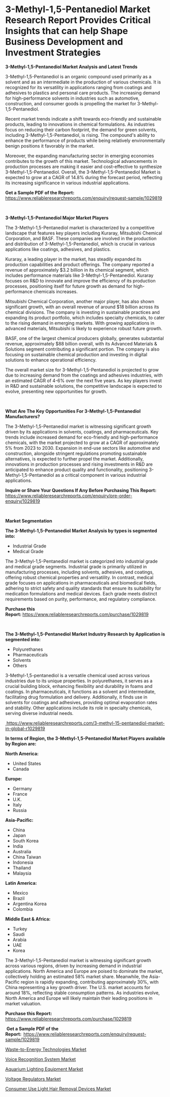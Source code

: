 <p><h1>3-Methyl-1,5-Pentanediol Market Research Report Provides Critical Insights that can help Shape Business Development and Investment Strategies</h1></p><p><strong>3-Methyl-1,5-Pentanediol Market Analysis and Latest Trends</strong></p>
<p><p>3-Methyl-1,5-Pentanediol is an organic compound used primarily as a solvent and as an intermediate in the production of various chemicals. It is recognized for its versatility in applications ranging from coatings and adhesives to plastics and personal care products. The increasing demand for high-performance solvents in industries such as automotive, construction, and consumer goods is propelling the market for 3-Methyl-1,5-Pentanediol.</p><p>Recent market trends indicate a shift towards eco-friendly and sustainable products, leading to innovations in chemical formulations. As industries focus on reducing their carbon footprint, the demand for green solvents, including 3-Methyl-1,5-Pentanediol, is rising. The compound's ability to enhance the performance of products while being relatively environmentally benign positions it favorably in the market.</p><p>Moreover, the expanding manufacturing sector in emerging economies contributes to the growth of this market. Technological advancements in production processes are making it easier and cost-effective to synthesize 3-Methyl-1,5-Pentanediol. Overall, the 3-Methyl-1,5-Pentanediol Market is expected to grow at a CAGR of 14.8% during the forecast period, reflecting its increasing significance in various industrial applications.</p></p>
<p><strong>Get a Sample PDF of the Report:&nbsp;</strong> <a href="https://www.reliableresearchreports.com/enquiry/request-sample/1029819?utm_campaign=33&utm_medium=2&utm_source=Github&utm_content=ia&utm_term=03122024&utm_id=3-methyl-15-pentanediol">https://www.reliableresearchreports.com/enquiry/request-sample/1029819</a></p>
<p>&nbsp;</p>
<p><strong>3-Methyl-1,5-Pentanediol Major Market Players</strong></p>
<p><p>The 3-Methyl-1,5-Pentanediol market is characterized by a competitive landscape that features key players including Kuraray, Mitsubishi Chemical Corporation, and BASF. These companies are involved in the production and distribution of 3-Methyl-1,5-Pentanediol, which is crucial in various applications like coatings, adhesives, and plastics.</p><p>Kuraray, a leading player in the market, has steadily expanded its production capabilities and product offerings. The company reported a revenue of approximately $3.2 billion in its chemical segment, which includes performance materials like 3-Methyl-1,5-Pentanediol. Kuraray focuses on R&D to innovate and improve the efficiency of its production processes, positioning itself for future growth as demand for high-performance chemicals increases.</p><p>Mitsubishi Chemical Corporation, another major player, has also shown significant growth, with an overall revenue of around $18 billion across its chemical divisions. The company is investing in sustainable practices and expanding its product portfolio, which includes specialty chemicals, to cater to the rising demand in emerging markets. With growing applications in advanced materials, Mitsubishi is likely to experience robust future growth.</p><p>BASF, one of the largest chemical producers globally, generates substantial revenue, approximately $88 billion overall, with its Advanced Materials & Solutions segment contributing a significant portion. The company is also focusing on sustainable chemical production and investing in digital solutions to enhance operational efficiency.</p><p>The overall market size for 3-Methyl-1,5-Pentanediol is projected to grow due to increasing demand from the coatings and adhesives industries, with an estimated CAGR of 4-6% over the next five years. As key players invest in R&D and sustainable solutions, the competitive landscape is expected to evolve, presenting new opportunities for growth.</p></p>
<p>&nbsp;</p>
<p><strong>What Are The Key Opportunities For 3-Methyl-1,5-Pentanediol Manufacturers?</strong></p>
<p><p>The 3-Methyl-1,5-Pentanediol market is witnessing significant growth driven by its applications in solvents, coatings, and pharmaceuticals. Key trends include increased demand for eco-friendly and high-performance chemicals, with the market projected to grow at a CAGR of approximately 5% from 2023 to 2030. Expansion in end-use sectors like automotive and construction, alongside stringent regulations promoting sustainable alternatives, is expected to further propel the market. Additionally, innovations in production processes and rising investments in R&D are anticipated to enhance product quality and functionality, positioning 3-Methyl-1,5-Pentanediol as a critical component in various industrial applications.</p></p>
<p><strong>Inquire or Share Your Questions If Any Before Purchasing This Report:</strong> <a href="https://www.reliableresearchreports.com/enquiry/pre-order-enquiry/1029819?utm_campaign=33&utm_medium=2&utm_source=Github&utm_content=ia&utm_term=03122024&utm_id=3-methyl-15-pentanediol">https://www.reliableresearchreports.com/enquiry/pre-order-enquiry/1029819</a></p>
<p>&nbsp;</p>
<p><strong>Market Segmentation</strong></p>
<p><strong>The 3-Methyl-1,5-Pentanediol Market Analysis by types is segmented into:</strong></p>
<p><ul><li>Industrial Grade</li><li>Medical Grade</li></ul></p>
<p><p>The 3-Methyl-1,5-Pentanediol market is categorized into industrial grade and medical grade segments. Industrial grade is primarily utilized in manufacturing processes, including solvents, adhesives, and coatings, offering robust chemical properties and versatility. In contrast, medical grade focuses on applications in pharmaceuticals and biomedical fields, adhering to strict safety and quality standards that ensure its suitability for medication formulations and medical devices. Each grade meets distinct requirements based on purity, performance, and regulatory compliance.</p></p>
<p><strong>Purchase this Report:&nbsp;</strong><a href="https://www.reliableresearchreports.com/purchase/1029819?utm_campaign=33&utm_medium=2&utm_source=Github&utm_content=ia&utm_term=03122024&utm_id=3-methyl-15-pentanediol">https://www.reliableresearchreports.com/purchase/1029819</a></p>
<p>&nbsp;</p>
<p><strong>The 3-Methyl-1,5-Pentanediol Market Industry Research by Application is segmented into:</strong></p>
<p><ul><li>Polyurethanes</li><li>Pharmaceuticals</li><li>Solvents</li><li>Others</li></ul></p>
<p><p>3-Methyl-1,5-pentanediol is a versatile chemical used across various industries due to its unique properties. In polyurethanes, it serves as a crucial building block, enhancing flexibility and durability in foams and coatings. In pharmaceuticals, it functions as a solvent and intermediate, facilitating drug formulation and delivery. Additionally, it finds use in solvents for coatings and adhesives, providing optimal evaporation rates and stability. Other applications include its role in specialty chemicals, serving diverse industrial needs.</p></p>
<p><a href="https://www.reliableresearchreports.com/3-methyl-15-pentanediol-market-in-global-r1029819?utm_campaign=33&utm_medium=2&utm_source=Github&utm_content=ia&utm_term=03122024&utm_id=3-methyl-15-pentanediol">&nbsp;https://www.reliableresearchreports.com/3-methyl-15-pentanediol-market-in-global-r1029819</a></p>
<p><strong>In terms of Region, the 3-Methyl-1,5-Pentanediol Market Players available by Region are:</strong></p>
<p>
    <p> <strong> North America: </strong>
        <ul>
            <li>United States</li>
            <li>Canada</li>
        </ul>
        </p> 
    <p> <strong> Europe: </strong>
        <ul>
            <li>Germany</li>
            <li>France</li>
            <li>U.K.</li>
            <li>Italy</li>
            <li>Russia</li>
        </ul>
        </p> 
    <p> <strong> Asia-Pacific: </strong>
        <ul>
            <li>China</li>
            <li>Japan</li>
            <li>South Korea</li>
            <li>India</li>
            <li>Australia</li>
            <li>China Taiwan</li>
            <li>Indonesia</li>
            <li>Thailand</li>
            <li>Malaysia</li>
        </ul>
        </p> 
    <p> <strong> Latin America: </strong>
        <ul>
            <li>Mexico</li>
            <li>Brazil</li>
            <li>Argentina Korea</li>
            <li>Colombia</li>
        </ul>
        </p> 
    <p> <strong> Middle East & Africa: </strong>
        <ul>
            <li>Turkey</li>
            <li>Saudi</li>
            <li>Arabia</li>
            <li>UAE</li>
            <li>Korea</li>
        </ul>
    </p>
    </p>
<p><p>The 3-Methyl-1,5-Pentanediol market is witnessing significant growth across various regions, driven by increasing demand in industrial applications. North America and Europe are poised to dominate the market, collectively holding an estimated 58% market share. Meanwhile, the Asia-Pacific region is rapidly expanding, contributing approximately 30%, with China representing a key growth driver. The U.S. market accounts for around 18%, reflecting stable consumption patterns. As industries evolve, North America and Europe will likely maintain their leading positions in market valuation.</p></p>
<p><strong>Purchase this Report: </strong><a href="https://www.reliableresearchreports.com/purchase/1029819?utm_campaign=33&utm_medium=2&utm_source=Github&utm_content=ia&utm_term=03122024&utm_id=3-methyl-15-pentanediol">https://www.reliableresearchreports.com/purchase/1029819</a></p>
<p>&nbsp;<strong>Get a Sample PDF of the Report:&nbsp;&nbsp;</strong><a href="https://www.reliableresearchreports.com/enquiry/request-sample/1029819?utm_campaign=33&utm_medium=2&utm_source=Github&utm_content=ia&utm_term=03122024&utm_id=3-methyl-15-pentanediol">https://www.reliableresearchreports.com/enquiry/request-sample/1029819</a></p>
<p><strong></strong></p>
<p><p><a href="https://github.com/marlanamarvn/Market-Research-Report-List-1/blob/main/waste-to-energy-technologies-market.md?utm_campaign=33&utm_medium=2&utm_source=Github&utm_content=ia&utm_term=03122024&utm_id=3-methyl-15-pentanediol">Waste-to-Energy Technologies Market</a></p><p><a href="https://www.linkedin.com/pulse/voice-recognition-system-market-maturity-analysis-regional-disparities-0nn8c?utm_campaign=33&utm_medium=2&utm_source=Github&utm_content=ia&utm_term=03122024&utm_id=3-methyl-15-pentanediol">Voice Recognition System Market</a></p><p><a href="https://github.com/XavierTyler76/Market-Research-Report-List-1/blob/main/aquarium-lighting-equipment-market.md?utm_campaign=33&utm_medium=2&utm_source=Github&utm_content=ia&utm_term=03122024&utm_id=3-methyl-15-pentanediol">Aquarium Lighting Equipment Market</a></p><p><a href="https://www.linkedin.com/pulse/voltage-regulators-market-global-regional-analysis-focus-bbibc?utm_campaign=33&utm_medium=2&utm_source=Github&utm_content=ia&utm_term=03122024&utm_id=3-methyl-15-pentanediol">Voltage Regulators Market</a></p><p><a href="https://issuu.com/reportprime-2/docs/consumer-use-light-hair-removal-devices-market-siz?utm_campaign=33&utm_medium=2&utm_source=Github&utm_content=ia&utm_term=03122024&utm_id=3-methyl-15-pentanediol">Consumer Use Light Hair Removal Devices Market</a></p></p>